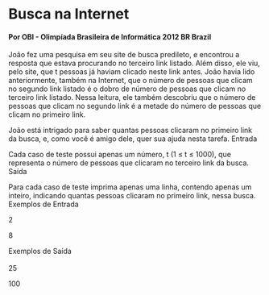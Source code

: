 <h1>Busca na Internet</h1>
<h4>Por OBI - Olimpíada Brasileira de Informática 2012 BR Brazil</h4>



João fez uma pesquisa em seu site de busca predileto, e encontrou a resposta que estava procurando no terceiro link listado. Além disso, ele viu, pelo site, que t pessoas já haviam clicado neste link antes. João havia lido anteriormente, também na Internet, que o número de pessoas que clicam no segundo link listado é o dobro de número de pessoas que clicam no terceiro link listado. Nessa leitura, ele também descobriu que o número de pessoas que clicam no segundo link é a metade do número de pessoas que clicam no primeiro link.

João está intrigado para saber quantas pessoas clicaram no primeiro link da busca, e, como você é amigo dele, quer sua ajuda nesta tarefa.
Entrada

Cada caso de teste possui apenas um número, t (1 ≤ t ≤ 1000), que representa o número de pessoas que clicaram no terceiro link da busca.
Saída

Para cada caso de teste imprima apenas uma linha, contendo apenas um inteiro, indicando quantas pessoas clicaram no primeiro link, nessa busca.
<br> Exemplos de Entrada 

2

8<br>

Exemplos de Saída<br><br>
25

100
